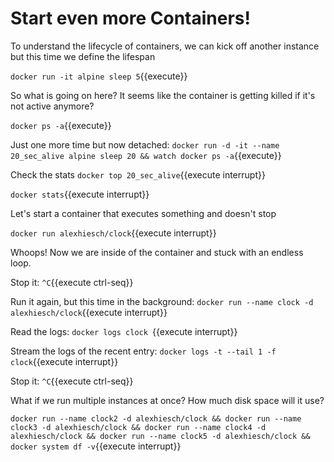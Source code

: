 # Start even more Containers!

To understand the lifecycle of containers, we can kick off another instance but this time we define the lifespan

`docker run -it alpine sleep 5`{{execute}}

So what is going on here? 
It seems like the container is getting killed if it's not active anymore?

`docker ps -a`{{execute}}

Just one more time but now detached:
`docker run -d -it --name 20_sec_alive alpine sleep 20 && watch docker ps -a`{{execute}}

Check the stats
`docker top 20_sec_alive`{{execute interrupt}}

`docker stats`{{execute interrupt}}

Let's start a container that executes something and doesn't stop

`docker run alexhiesch/clock`{{execute interrupt}}

Whoops!
Now we are inside of the container and stuck with an endless loop.

Stop it:
`^C`{{execute ctrl-seq}}

Run it again, but this time in the background:
`docker run --name clock -d alexhiesch/clock`{{execute interrupt}}

Read the logs: 
`docker logs clock `{{execute interrupt}}

Stream the logs of the recent entry:
`docker logs -t --tail 1 -f clock`{{execute interrupt}}

Stop it:
`^C`{{execute ctrl-seq}}

What if we run multiple instances at once? How much disk space will it use?

`docker run --name clock2 -d alexhiesch/clock && docker run --name clock3 -d alexhiesch/clock && docker run --name clock4 -d alexhiesch/clock && docker run --name clock5 -d alexhiesch/clock && docker system df -v`{{execute interrupt}}

